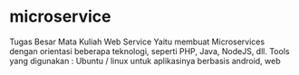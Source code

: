 # microservice
Tugas Besar Mata Kuliah Web Service Yaitu membuat Microservices dengan orientasi beberapa teknologi, seperti PHP, Java, NodeJS, dll.
Tools yang digunakan : Ubuntu / linux untuk aplikasinya berbasis android, web

